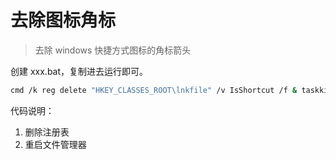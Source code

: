 # 去除图标角标

> 去除 windows 快捷方式图标的角标箭头

创建 xxx.bat，复制进去运行即可。

```bash
cmd /k reg delete "HKEY_CLASSES_ROOT\lnkfile" /v IsShortcut /f & taskkill /f /im explorer.exe & start explorer.exe
```

代码说明：

1. 删除注册表
2. 重启文件管理器
